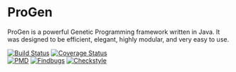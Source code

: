 ProGen
======

ProGen is a powerful Genetic Programming framework written in Java.
It was designed to be efficient, elegant, highly modular, and very easy to use.

[![Build Status](https://travis-ci.org/pro-gen/progen.svg?branch=master)](https://travis-ci.org/pro-gen/progen)
[![Coverage Status](https://coveralls.io/repos/pro-gen/progen/badge.svg?branch=master)](https://coveralls.io/r/pro-gen/progen?branch=master)</br>
[![PMD](http://pro-gen.github.io/pmd.svg)](http://pro-gen.github.io/reports/pmd.html)
[![Findbugs](http://pro-gen.github.io/findbugs.svg)](http://pro-gen.github.io/reports/findbugs.html)
[![Checkstyle](http://pro-gen.github.io/checkstyle.svg)](http://pro-gen.github.io/reports/checkstyle.html)
